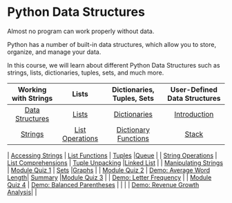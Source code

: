# Python Data Structures

Almost no program can work properly without data. 

Python has a number of built-in data structures, which allow you to store, organize, and manage your data. 

In this course, we will learn about different Python Data Structures such as strings, lists, dictionaries, tuples, sets, and much more.


| Working with Strings       |             Lists            |   Dictionaries, Tuples, Sets    | User-Defined Data Structures |
| :----------------------:   |:----------------------------:|:-------------------------------:|:---------------------------:|
| [Data Structures](/Data%20Structures/Data%20Structures/data-structures.py)        | [Lists](/Data%20Structures/Data%20Structures/lists.py)                    | [Dictionaries](/Data%20Structures/Data%20Structures/dictionaries.py)                |[Introduction](/Data%20Structures/Data%20Structures/introduction.py) | 
| [Strings](/Data%20Structures/Data%20Structures/strings.py)                | [List Operations](/Data%20Structures/Data%20Structures/list-operations.py)          | [Dictionary Functions](/Data%20Structures/Data%20Structures/dictionary-functions.py)        |[Stack](/Data%20Structures/Data%20Structures/stack.py) | 


| [Accessing Strings](/Data%20Structures/Data%20Structures/accessing-strings.py)      | [List Functions](/Data%20Structures/Data%20Structures/list-functions.py)           | [Tuples](/Data%20Structures/Data%20Structures/tuples.py)                      |[Queue](/Data%20Structures/Data%20Structures/queue.py) | 
| [String Operations](/Data%20Structures/Data%20Structures/string-operations.py)      | [List Comprehensions](/Data%20Structures/Data%20Structures/list-comprehensions.py)      | [Tuple Unpacking](/Data%20Structures/Data%20Structures/tuple-unpacking.py)             |[Linked List](/Data%20Structures/Data%20Structures/linked-list.py) | 
| [Manipulating Strings](/Data%20Structures/Data%20Structures/manipulating-strings.py)   | [Module Quiz 1](/Data%20Structures/Data%20Structures/module-quiz-1.py)              | [Sets](/Data%20Structures/Data%20Structures/sets.py)                        |[Graphs](/Data%20Structures/Data%20Structures/graphs.py)   | 
| [Module Quiz 2](/Data%20Structures/Data%20Structures/module-quiz-2.py)            | [Demo: Average Word Length](/Data%20Structures/Data%20Structures/demo-average-word-length.py)| [Summary](/Data%20Structures/Data%20Structures/summary.py)                     |[Module Quiz 3](/Data%20Structures/Data%20Structures/module-quiz-3.py)  |
| [Demo: Letter Frequency](/Data%20Structures/Data%20Structures/demo-letter-frequency.py) |                              | [Module Quiz 4](/Data%20Structures/Data%20Structures/module-quiz-4.py)                  | [Demo: Balanced Parentheses](/Data%20Structures/Data%20Structures/demo-balanced-parentheses.py) | 
|                            |                              | [Demo: Revenue Growth Analysis](/Data%20Structures/Data%20Structures/demo-revenue-growth-analysis.py)|                            |

